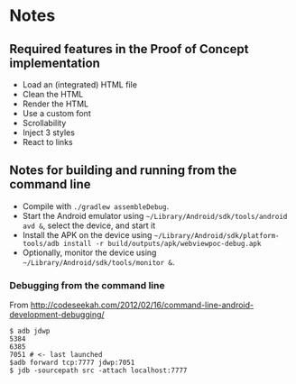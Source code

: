 # Notes

## Required features in the Proof of Concept implementation

- Load an (integrated) HTML file
- Clean the HTML
- Render the HTML
- Use a custom font
- Scrollability
- Inject 3 styles
- React to links


## Notes for building and running from the command line

- Compile with `./gradlew assembleDebug`.
- Start the Android emulator using `~/Library/Android/sdk/tools/android avd &`, select the device, and start it
- Install the APK on the device using `~/Library/Android/sdk/platform-tools/adb install -r build/outputs/apk/webviewpoc-debug.apk`
- Optionally, monitor the device using `~/Library/Android/sdk/tools/monitor &`.


### Debugging from the command line

From http://codeseekah.com/2012/02/16/command-line-android-development-debugging/

    $ adb jdwp
    5384
    6385
    7051 # <- last launched
    $adb forward tcp:7777 jdwp:7051
    $ jdb -sourcepath src -attach localhost:7777

